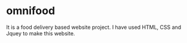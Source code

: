 # omnifood
It is a food delivery based website project. I have used HTML, CSS and Jquey to make this website.
